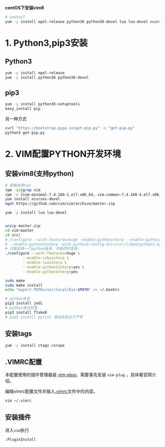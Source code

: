 **centOS下安装vim8**

``` sh
# centos7
yum -y install epel-release python36 python36-devel lua lua-devel ncurses-devel gcc gcc-c++ ctags cscope wget unzip
```

# 1. Python3,pip3安装
## Python3

``` sh
yum -y install epel-release
yum -y install python36 python36-devel
```

## pip3
``` sh
yum -y install python36-setuptools
easy_install pip
```
另一种方式
``` sh
curl "https://bootstrap.pypa.io/get-pip.py" -o "get-pip.py"
python3 get-pip.py
```

# 2. VIM配置PYTHON开发环境

## 安装vim8(支持python)

``` sh
# 卸载自带vim
rpm -qa|grep vim
rpm -e {vim-minimal-7.4.160-1.el7.x86_64, vim-common-7.4.160-4.el7.x86_64, vim-enhanced-7.4.160-4.el7.x86_64, vim-filesystem-7.4.160-4.el7.x86_64}
yum install ncurses-devel
wget https://github.com/vim/vim/archive/master.zip

yum -y install lua lua-devel


unzip master.zip
cd vim-master
cd src/
#./configure --with-features=huge -enable-pythoninterp --enable-python3interp --with-python-config-dir=/u/usr/lib64/python2.7/config/ -with-python3-config-dir=/usr/lib64/python3.6/config-3.6m-x86_64-linux-gnu/sudo make
# --enable-python3interp -with-python3-config-dir=/usr/lib64/python3.6/config-3.6m-x86_64-linux-gnu/
# 只能支持一个python版本，不能同时支持
./configure --with-features=huge \
        --enable-rubyinterp \
        --enable-luainterp \
        --enable-python3interp=yes \
        --enable-pythoninterp=yes

sudo make
sudo make install
echo "export PATH=/usr/local/bin:$PATH" >> ~/.bashrc

# python补全
pip3 install jedi
# python语法检查
pip3 install flake8
# pip3 install pylint 语法检查过于严苛
```

## 安装tags

``` sh
yum -y install ctags cscope
```

## .VIMRC配置

本配置使用的插件管理器是 [vim-plug](https://github.com/junegunn/vim-plug)。需要事先安装 `vim-plug` ，具体看官网介绍。

编辑vimrc配置文件并输入[.vimrc](https://github.com/Tianer1123/config/blob/master/vimrc/.vimrc)文件中的内容。
``` sh
vim ~/.vimrc
```

## 安装插件
进入`vim`执行
``` vim
:PluginInstall
```

